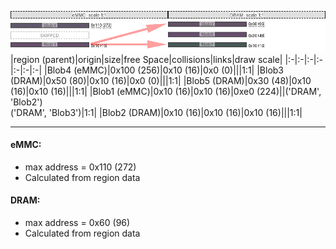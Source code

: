 ![memory map diagram](example_two_maps_redux.png)
|region (parent)|origin|size|free Space|collisions|links|draw scale|
|:-|:-|:-|:-|:-|:-|:-|
|<span style='color:(45, 32, 58)'>Blob4 (eMMC)</span>|0x100 (256)|0x10 (16)|0x0 (0)|||1:1|
|<span style='color:(48, 22, 50)'>Blob3 (DRAM)</span>|0x50 (80)|0x10 (16)|0x0 (0)|||1:1|
|<span style='color:(55, 19, 61)'>Blob5 (DRAM)</span>|0x30 (48)|0x10 (16)|0x10 (16)|||1:1|
|<span style='color:(50, 21, 57)'>Blob1 (eMMC)</span>|0x10 (16)|0x10 (16)|0xe0 (224)||('DRAM', 'Blob2')<BR>('DRAM', 'Blob3')|1:1|
|<span style='color:(10, 32, 30)'>Blob2 (DRAM)</span>|0x10 (16)|0x10 (16)|0x10 (16)|||1:1|

---
#### eMMC:
- max address = 0x110 (272)
- Calculated from region data
#### DRAM:
- max address = 0x60 (96)
- Calculated from region data